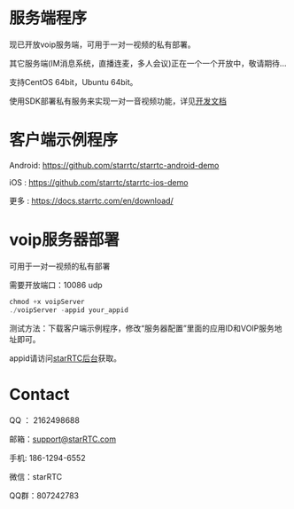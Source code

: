 # 服务端程序

现已开放voip服务端，可用于一对一视频的私有部署。

其它服务端(IM消息系统，直播连麦，多人会议)正在一个一个开放中，敬请期待...

支持CentOS 64bit，Ubuntu 64bit。

使用SDK部署私有服务来实现一对一音视频功能，详见[开发文档](https://docs.starrtc.com/zh-cn/docs/android-1.html)


客户端示例程序
==
Android: https://github.com/starrtc/starrtc-android-demo

iOS    : https://github.com/starrtc/starrtc-ios-demo

更多   : https://docs.starrtc.com/en/download/

voip服务器部署
==
可用于一对一视频的私有部署

需要开放端口：10086 udp

```java
chmod +x voipServer
./voipServer -appid your_appid
```

测试方法：下载客户端示例程序，修改“服务器配置”里面的应用ID和VOIP服务地址即可。

appid请访问[starRTC后台](https://www.starrtc.com/login.html)获取。



Contact
=====
QQ ： 2162498688

邮箱：<a href="mailto:support@starRTC.com">support@starRTC.com</a>

手机: 186-1294-6552

微信：starRTC

QQ群：807242783